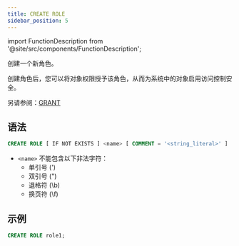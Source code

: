 ```yaml
---
title: CREATE ROLE
sidebar_position: 5
---
```

import FunctionDescription from '@site/src/components/FunctionDescription';

<FunctionDescription description="Introduced or updated: v1.2.703"/>

创建一个新角色。

创建角色后，您可以将对象权限授予该角色，从而为系统中的对象启用访问控制安全。

另请参阅：[GRANT](10-grant.md)

## 语法

```sql
CREATE ROLE [ IF NOT EXISTS ] <name> [ COMMENT = '<string_literal>' ]
```

- `<name>` 不能包含以下非法字符：
    - 单引号 (')
    - 双引号 (")
    - 退格符 (\b)
    - 换页符 (\f)

## 示例

```sql
CREATE ROLE role1;
```